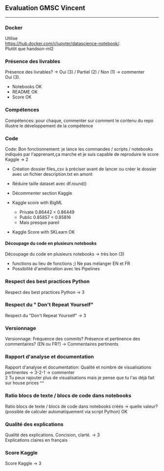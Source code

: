 ## Evaluation GMSC Vincent
______________

### Docker
Utilise  
https://hub.docker.com/r/jupyter/datascience-notebook/.  
Plutôt que handson-ml2
###  Présence des livrables 
Présence des livrables? -> Oui (3) / Partiel (2) / Non (1) -> commenter <br>
Oui (3). 

* Notebooks OK
* README OK
* Score OK

### Compétences
Compétences: pour chaque, commenter sur comment le contenu du repo illustre le développement de la compétence
### Code 
Code:
Bon fonctionnement: je lance les commandes / scripts / notebooks indiqués par l'apprenant,ça marche et je suis capable de reproduire le score Kaggle -> 2

* Création dossier files_csv à préciser avant de lancer ou créer le dossier avec un fichier description.txt en amont
* Réduire taille dataset avec df.round()
* Décommenter section Kaggle
* Kaggle score with BigML
	* Private 0.86442 < 0.86449
	* Public 0.85857 < 0.85816
	* Mais presque pareil

* Kaggle Score with SKLearn OK
#### Découpage du code en plusieurs notebooks
Découpage du code en plusieurs notebooks -> très bon (3) <br>
* functions au lieu de fonctions ;) Ne pas mélanger EN et FR
* Possibilité d'amélioration avec les Pipelines 
### Respect des best practices Python 
Respect des best practices Python -> 3
### Respect du " Don't Repeat Yourself"
Respect du "Don't Repeat Yourself" -> 3
### Versionnage 
Versionnage:
Fréquence des commits? Présence et pertinence des commentaires? (EN ou FR?) -> Commentaires pertinents
### Rapport d'analyse et documentation
Rapport d'analyse et documentation:
Qualité et nombre de visualisations pertinentes -> 3-2-1 -> commenter<br>
2 Tu peux rajouter plus de visualisations mais je pense que tu l'as déjà fait sur house prices ^^
### Ratio blocs de texte / blocs de code dans notebooks
Ratio blocs de texte / blocs de code dans notebooks créés -> quelle valeur? (possible de calculer automatiquement via script Python)
OK
### Qualité des explications 
Qualité des explications. Concision, clarté. -> 3<br>
Explications claires en français

### Score Kaggle 
Score Kaggle -> 3


